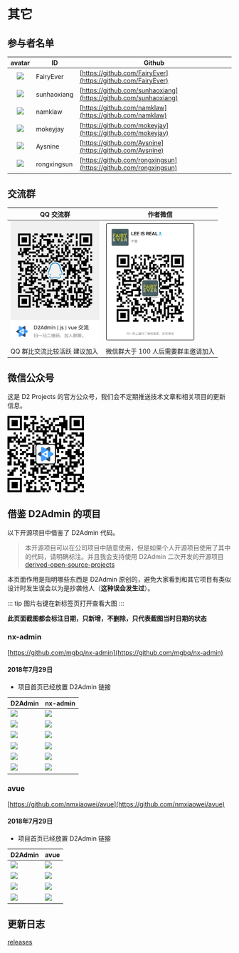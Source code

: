 # 其它

## 参与者名单

| avatar | ID | Github |
| :---: | --- | --- |
| <img src="https://avatars1.githubusercontent.com/u/19357920?s=460&v=4" style="width: 30px;"/> | FairyEver | [https://github.com/FairyEver](https://github.com/FairyEver) |
| <img src="https://avatars1.githubusercontent.com/u/24645480?s=460&v=4" style="width: 30px;"/> | sunhaoxiang | [https://github.com/sunhaoxiang](https://github.com/sunhaoxiang) |
| <img src="https://avatars2.githubusercontent.com/u/11420885?s=460&v=4" style="width: 30px;"/> | namklaw | [https://github.com/namklaw](https://github.com/namklaw) |
| <img src="https://avatars2.githubusercontent.com/u/6757507?s=460&v=4" style="width: 30px;"/> | mokeyjay | [https://github.com/mokeyjay](https://github.com/mokeyjay) |
| <img src="https://avatars2.githubusercontent.com/u/10137653?s=460&v=4" style="width: 30px;"/> | Aysnine | [https://github.com/Aysnine](https://github.com/Aysnine) |
| <img src="https://avatars2.githubusercontent.com/u/12825624?s=460&v=4" style="width: 30px;"/> | rongxingsun | [https://github.com/rongxingsun](https://github.com/rongxingsun) |

## 交流群

| QQ 交流群 | 作者微信 |
| --- | --- |
| <img src="./image/qq.jpg" style="width: 200px;"/> | <img src="./image/we.jpg" style="width: 200px;"/> |
| QQ 群比交流比较活跃 建议加入 | 微信群大于 100 人后需要群主邀请加入 |

## 微信公众号

这是 D2 Projects 的官方公众号，我们会不定期推送技术文章和相关项目的更新信息。

<img src="./image/we.public.png" style="width: 172px;"/>

## 借鉴 D2Admin 的项目

以下开源项目中借鉴了 D2Admin 代码。

> 本开源项目可以在公司项目中随意使用，但是如果个人开源项目使用了其中的代码，请明确标注。并且我会支持使用 D2Admin 二次开发的开源项目 [derived-open-source-projects](https://github.com/d2-projects/d2-admin#derived-open-source-projects)

本页面作用是指明哪些东西是 D2Admin 原创的，避免大家看到和其它项目有类似设计时发生误会以为是抄袭他人（**这种误会发生过**）。

::: tip
图片右键在新标签页打开查看大图
:::

**此页面截图都会标注日期，只新增，不删除，只代表截图当时日期的状态**

### nx-admin

[https://github.com/mgbq/nx-admin](https://github.com/mgbq/nx-admin)

#### 2018年7月29日

* 项目首页已经放置 D2Admin 链接

| D2Admin | nx-admin |
| --- | --- |
| ![](https://qiniucdn.fairyever.com/20180727103812.png) | ![](https://qiniucdn.fairyever.com/20180727103329.png) |
| ![](https://qiniucdn.fairyever.com/20180727103923.png) | ![](https://qiniucdn.fairyever.com/20180727103931.png) |
| ![](https://qiniucdn.fairyever.com/20180727104208.png) | ![](https://qiniucdn.fairyever.com/20180727104213.png) |
| ![](https://qiniucdn.fairyever.com/20180727104225.png) | ![](https://qiniucdn.fairyever.com/20180727104232.png) |
| ![](https://qiniucdn.fairyever.com/20180727104240.png) | ![](https://qiniucdn.fairyever.com/20180727104245.png) |
| ![](https://qiniucdn.fairyever.com/20180729104137.png) | ![](https://qiniucdn.fairyever.com/20180729104152.png) |

### avue

[https://github.com/nmxiaowei/avue](https://github.com/nmxiaowei/avue)

#### 2018年7月29日

* 项目首页已经放置 D2Admin 链接

| D2Admin | avue |
| --- | --- |
| ![](https://qiniucdn.fairyever.com/20180729105741.png) | ![](https://qiniucdn.fairyever.com/20180729105748.png) |
| ![](https://qiniucdn.fairyever.com/20180729110207.png) | ![](https://qiniucdn.fairyever.com/20180729110231.png) |
| ![](https://qiniucdn.fairyever.com/20180729105822.png) | ![](https://qiniucdn.fairyever.com/20180729105839.png) |
| ![](https://qiniucdn.fairyever.com/20180729105855.png) | ![](https://qiniucdn.fairyever.com/20180729105908.png) |

## 更新日志

[releases](https://github.com/d2-projects/d2-admin/releases)